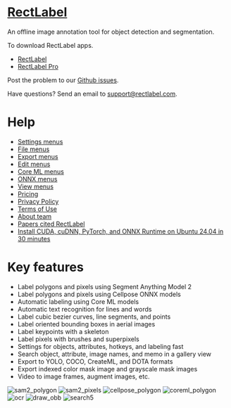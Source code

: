 # [RectLabel](https://rectlabel.com)
An offline image annotation tool for object detection and segmentation.

To download RectLabel apps.
- [RectLabel](https://apps.apple.com/app/id1210181730)
- [RectLabel Pro](https://apps.apple.com/app/id1490990105)

Post the problem to our [Github issues](https://github.com/ryouchinsa/Rectlabel-support/issues).

Have questions? Send an email to support@rectlabel.com.

# Help
- [Settings menus](https://rectlabel.com/settings)
- [File menus](https://rectlabel.com/file)
- [Export menus](https://rectlabel.com/export)
- [Edit menus](https://rectlabel.com/edit)
- [Core ML menus](https://rectlabel.com/coreml)
- [ONNX menus](https://rectlabel.com/onnx)
- [View menus](https://rectlabel.com/view)
- [Pricing](https://rectlabel.com/pricing)
- [Privacy Policy](https://rectlabel.com/privacy)
- [Terms of Use](https://rectlabel.com/terms)
- [About team](https://rectlabel.com/about)
- [Papers cited RectLabel](https://rectlabel.com/papers)
- [Install CUDA, cuDNN, PyTorch, and ONNX Runtime on Ubuntu 24.04 in 30 minutes](https://rectlabel.com/pytorch)

# Key features
- Label polygons and pixels using Segment Anything Model 2
- Label polygons and pixels using Cellpose ONNX models
- Automatic labeling using Core ML models
- Automatic text recognition for lines and words
- Label cubic bezier curves, line segments, and points
- Label oriented bounding boxes in aerial images
- Label keypoints with a skeleton
- Label pixels with brushes and superpixels
- Settings for objects, attributes, hotkeys, and labeling fast
- Search object, attribute, image names, and memo in a gallery view
- Export to YOLO, COCO, CreateML, and DOTA formats
- Export indexed color mask image and grayscale mask images
- Video to image frames, augment images, etc.

![sam2_polygon](https://github.com/user-attachments/assets/1ff23220-a92f-42e0-afba-eb909f454832)
![sam2_pixels](https://github.com/user-attachments/assets/22f9ae41-c698-4685-bf0d-5358a2056aa8)
![cellpose_polygon](https://github.com/user-attachments/assets/2e50d051-3b6d-4799-ab5e-3e4f224fc117)
![coreml_polygon](https://github.com/user-attachments/assets/69f71ba4-0db8-4840-9dcc-0f0b360ef12e)
![ocr](https://github.com/user-attachments/assets/92916a99-26f2-42f7-9eee-40a763c7adab)
![draw_obb](https://github.com/user-attachments/assets/73811e6c-e5eb-4aec-b37f-0d6250bf3c76)
![search5](https://github.com/user-attachments/assets/52279522-e97b-450c-9315-64b08ef4c569)




